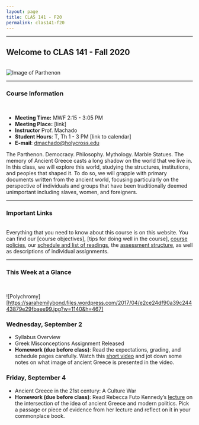 ```yaml
---
layout: page
title: CLAS 141 - F20
permalink: clas141-f20
---
```

***

## Welcome to CLAS 141 - Fall 2020
&nbsp;  
![Image of Parthenon](https://lp-cms-production.imgix.net/2019-09/ab57ac3775d90a72da514d158401bd47-parthenon.jpg)

***

### Course Information
&nbsp;  
- **Meeting Time:** MWF 2:15 - 3:05 PM
- **Meeting Place:** [link]
- **Instructor** Prof. Machado
- **Student Hours**: T, Th 1 - 3 PM [link to calendar]
- **E-mail**: dmachado@holycross.edu

The Parthenon. Democracy. Philosophy. Mythology. Marble Statues. The memory of Ancient Greece casts a long shadow on the world that we live in. In this class, we will explore this world, studying the structures, institutions, and peoples that shaped it. To do so, we will grapple with primary documents written from the ancient world, focusing particularly on the perspective of individuals and groups that have been traditionally deemed unimportant including slaves, women, and foreigners.

***

### Important Links
&nbsp;  
Everything that you need to know about this course is on this website. You can find our [course objectives], [tips for doing well in the course], [course policies](https://dominicmachado.github.io/course-policies-clas141-f20), our [schedule and list of readings](https://dominicmachado.github.io/schedule-clas141-f20), the [assessment structure](https://dominicmachado.github.io/assessment-clas141-f20#ancient-source-analysis), as well as descriptions of individual assignments.

***

### This Week at a Glance
&nbsp;  

![Polychromy][https://sarahemilybond.files.wordpress.com/2017/04/e2ce24df90a39c24443879e29fbaee99.jpg?w=1140&h=467]

### Wednesday, September 2
- Syllabus Overview
- Greek Misconceptions Assignment Released
- **Homework (due before class)**: Read the expectations, grading, and schedule pages carefully. Watch this [short video](https://www.youtube.com/watch?v=6bDrYTXQLu8) and jot down some notes on what image of ancient Greece is presented in the video.

### Friday, September 4
- Ancient Greece in the 21st century: A Culture War
- **Homework (due before class)**: Read Rebecca Futo Kennedy’s [lecture](https://rfkclassics.blogspot.com/2019/08/ancient-identitiesmodern-politics.html) on the intersection of the idea of ancient Greece and modern politics. Pick a passage or piece of evidence from her lecture and reflect on it in your commonplace book.
